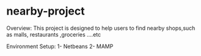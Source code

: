 # nearby-project
Overview:
This project is designed to help users to find nearby shops,such as malls, restaurants ,groceries ....etc

Environment Setup:
1- Netbeans
2- MAMP
